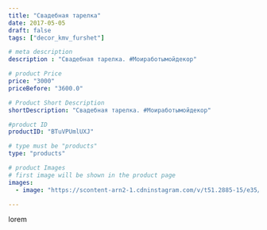 ```yaml
---
title: "Свадебная тарелка"
date: 2017-05-05
draft: false
tags: ["decor_kmv_furshet"]

# meta description
description : "Свадебная тарелка. #Моиработымойдекор"

# product Price
price: "3000"
priceBefore: "3600.0"

# Product Short Description
shortDescription: "Свадебная тарелка. #Моиработымойдекор"

#product ID
productID: "BTuVPUmlUXJ"

# type must be "products"
type: "products"

# product Images
# first image will be shown in the product page
images:
  - image: "https://scontent-arn2-1.cdninstagram.com/v/t51.2885-15/e35/18299992_370727953323730_8006602046641799168_n.jpg?se=8&tp=1&_nc_ht=scontent-arn2-1.cdninstagram.com&_nc_cat=110&_nc_ohc=8p8uGlHfjV8AX-oNOfw&ccb=7-4&oh=5c611c2ad8a6581ada8c4939d035f360&oe=608317A4&_nc_sid=86f79a&ig_cache_key=MTUwODIzNjMzNzEwNjczMjQ4OQ%3D%3D.2-ccb7-4"

---
```

lorem
